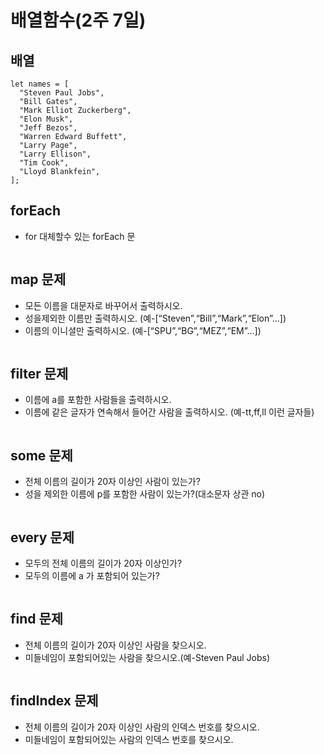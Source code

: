 # 배열함수(2주 7일)

배열 
---
```
let names = [
  "Steven Paul Jobs",
  "Bill Gates",
  "Mark Elliot Zuckerberg",
  "Elon Musk",
  "Jeff Bezos",
  "Warren Edward Buffett",
  "Larry Page",
  "Larry Ellison",
  "Tim Cook",
  "Lloyd Blankfein",
];
```
forEach
---
- for 대체할수 있는 forEach 문

```
```
map 문제
---
- 모든 이름을 대문자로 바꾸어서 출력하시오.
- 성을제외한 이름만 출력하시오. (예-[“Steven”,“Bill”,“Mark”,“Elon”…])
- 이름의 이니셜만 출력하시오. (예-[“SPU”,“BG”,“MEZ”,“EM”…])
```
```

filter 문제
---
- 이름에 a를 포함한 사람들을 출력하시오.
- 이름에 같은 글자가 연속해서 들어간 사람을 출력하시오. (예-tt,ff,ll 이런 글자들)
```
```

some 문제
---
- 전체 이름의 길이가 20자 이상인 사람이 있는가?
- 성을 제외한 이름에 p를 포함한 사람이 있는가?(대소문자 상관 no)
```
```

every 문제
---
- 모두의 전체 이름의 길이가 20자 이상인가?
- 모두의 이름에 a 가 포함되어 있는가?
```
```

find 문제
---
- 전체 이름의 길이가 20자 이상인 사람을 찾으시오.
- 미들네임이 포함되어있는 사람을 찾으시오.(예-Steven Paul Jobs)
```
```

findIndex 문제
---
- 전체 이름의 길이가 20자 이상인 사람의 인덱스 번호를 찾으시오.
- 미들네임이 포함되어있는 사람의 인덱스 번호를 찾으시오.
```
```


